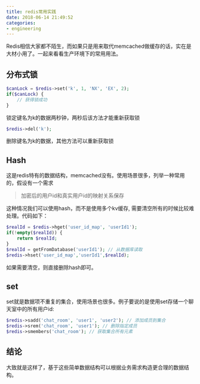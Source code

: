 ```yaml
---
title: redis常用实践
date: 2018-06-14 21:49:52
categories: 
- engineering
---
```


Redis相信大家都不陌生，而如果只是用来取代memcached做缓存的话，实在是大材小用了。一起来看看生产环境下的常用用法。

## 分布式锁

```php
$canLock = $redis->set('k', 1, 'NX', 'EX', 2);
if($canLock) {
    // 获得锁成功
}
```

锁定键名为k的数据两秒钟，两秒后该方法才能重新获取锁

```php
$redis->del('k');
```

删除键名为k的数据，其他方法可以重新获取锁

## Hash

这是redis特有的数据结构，memcached没有。使用场景很多，列举一种常用的，假设有一个需求

> 加密后的用户id和真实用户id的映射关系保存

这种情况我们可以使用hash，而不是使用多个kv缓存, 需要清空所有的时候比较难处理。代码如下：

```php
$realId = $redis->hget('user_id_map', 'userId1');
if(!empty($realId)) {
    return $realId;
}
$realId = getFromDatabase('userId1'); // 从数据库读取
$redis->hset('user_id_map','userId1',$realId);
```

如果需要清空，则直接删除hash即可。

## set

set就是数据项不重复的集合，使用场景也很多。例子要说的是使用set存储一个聊天室中的所有用户id:

```php
$redis->sadd('chat_room', 'user1', 'user2'); // 添加成员到集合
$redis->srem('chat_room', 'user1'); // 删除指定成员
$redis->smembers('chat_room'); // 获取集合所有元素
```

 ## 结论

 大致就是这样了，基于这些简单数据结构可以根据业务需求构造更合理的数据结构。